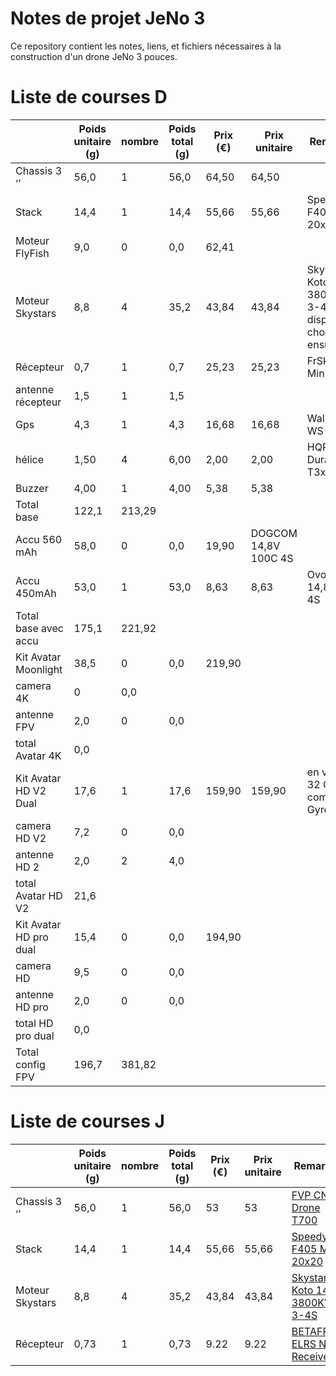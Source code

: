 # Notes de projet JeNo 3

Ce repository contient les notes, liens, et fichiers nécessaires à la construction d'un drone JeNo 3 pouces.

# Liste de courses D

| | Poids unitaire (g) | nombre | Poids total (g) | Prix (€) | Prix unitaire | Remarque |
|-|--------------------|--------|-----------------|----------|---------------|----------|
|Chassis 3 ‘’ | 56,0 | 1 | 56,0 | 64,50 | 64,50 |
|Stack | 14,4 |1| 14,4 |55,66| 55,66| SpeedyBee F405 Mini 20x20
|Moteur FlyFish | 9,0 |0 |0,0| 62,41
|Moteur Skystars | 8,8| 4 |35,2 |43,84| 43,84 |Skystars Koto 1404 3800KV 3-4S non dispo mais choix ensuite
|Récepteur | 0,7 |1 |0,7 |25,23 |25,23 |FrSky R9 Mini-OTA
|antenne récepteur | 1,5| 1| 1,5
|Gps | 4,3 |1| 4,3| 16,68| 16,68| Walksnail WS-M181
|hélice | 1,50 |4 |6,00| 2,00| 2,00 |HQProp Durable T3x3x3
|Buzzer | 4,00 |1 |4,00 |5,38 |5,38
|Total base | 122,1 |213,29
|Accu 560 mAh | 58,0 |0| 0,0| 19,90| DOGCOM 14,8V 100C 4S
|Accu 450mAh | 53,0 |1| 53,0| 8,63| 8,63| Ovonic 14,8V 80C 4S
|Total base avec accu |175,1 |221,92
|Kit Avatar Moonlight | 38,5 |0 |0,0 |219,90
|camera 4K | 0 |0,0
|antenne FPV | 2,0 |0 |0,0
|total Avatar 4K |0,0
| Kit Avatar HD V2 Dual | 17,6| 1 |17,6 |159,90| 159,90 |en version 32 Go compat Gyroflow
|camera HD V2 | 7,2 |0| 0,0
|antenne HD 2 | 2,0| 2 |4,0
|total Avatar HD V2 | 21,6
|Kit Avatar HD pro dual | 15,4| 0| 0,0 |194,90
|camera HD| 9,5| 0| 0,0
|antenne HD pro| 2,0| 0| 0,0
|total HD pro dual| 0,0
|Total config FPV| 196,7 |381,82

# Liste de courses J

| | Poids unitaire (g) | nombre | Poids total (g) | Prix (€) | Prix unitaire | Remarque |
|-|--------------------|--------|-----------------|----------|---------------|----------|
|Chassis 3 ‘’ | 56,0 | 1 | 56,0 | 53 | 53 | [FVP CNC Drone T700](https://fpvcncdrone.com/product/jeno-3-unibody/)
|Stack | 14,4 |1| 14,4 |55,66| 55,66| [SpeedyBee F405 Mini 20x20](https://www.speedybee.com/speedybee-f405-mini-bls-35a-20x20-stack/)
|Moteur Skystars | 8,8| 4 |35,2 |43,84| 43,84 |[Skystars Koto 1404 3800KV 3-4S](https://fr.aliexpress.com/item/1005002967385400.html)
|Récepteur | 0,73 |1 |0,73 | 9.22 |9.22 | [BETAFPV ELRS Nano Receiver](https://betafpv.com/products/elrs-nano-receiver)
